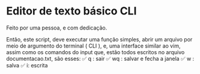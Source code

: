 # Editor de texto básico CLI

Feito por uma pessoa, e com dedicação.

Então, este script, deve executar uma função simples, 
abrir um arquivo por meio de argumento do terminal ( CLI ), 
e, uma interface similar ao vim, assim como os comandos do
input que, estão todos escritos no arquivo documentacao.txt,
são esses:
  ✅ q : sair
  ✅ wq : salvar e fecha a janela
  ✅ w : salva
  ✅ i: escrita
